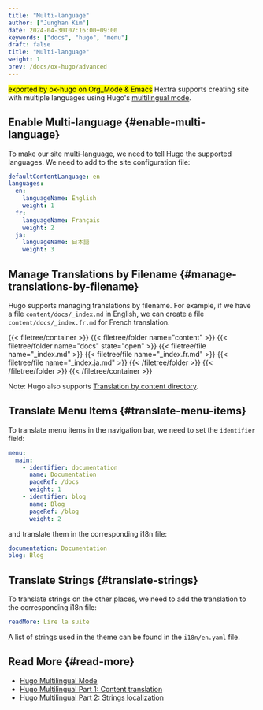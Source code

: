 ```yaml
---
title: "Multi-language"
author: ["Junghan Kim"]
date: 2024-04-30T07:16:00+09:00
keywords: ["docs", "hugo", "menu"]
draft: false
title: "Multi-language"
weight: 1
prev: /docs/ox-hugo/advanced
---
```


<mark>exported by ox-hugo on Org_Mode &amp; Emacs</mark> Hextra supports creating site with multiple languages using Hugo's [multilingual mode](https://gohugo.io/content-management/multilingual/).

<!--more-->


## Enable Multi-language {#enable-multi-language}

To make our site multi-language, we need to tell Hugo the supported languages. We need to add to the site configuration file:

```yaml { linenos=false,filename="hugo.yaml" }
defaultContentLanguage: en
languages:
  en:
    languageName: English
    weight: 1
  fr:
    languageName: Français
    weight: 2
  ja:
    languageName: 日本語
    weight: 3
```


## Manage Translations by Filename {#manage-translations-by-filename}

Hugo supports managing translations by filename. For example, if we have a file `content/docs/_index.md` in English, we can create a file `content/docs/_index.fr.md` for French translation.

{{< filetree/container >}}
  {{< filetree/folder name="content" >}}
    {{< filetree/folder name="docs" state="open" >}}
      {{< filetree/file name="_index.md" >}}
      {{< filetree/file name="_index.fr.md" >}}
      {{< filetree/file name="_index.ja.md" >}}
    {{< /filetree/folder >}}
  {{< /filetree/folder >}}
{{< /filetree/container >}}

Note: Hugo also supports [Translation by content directory](https://gohugo.io/content-management/multilingual/#translation-by-content-directory).


## Translate Menu Items {#translate-menu-items}

To translate menu items in the navigation bar, we need to set the `identifier` field:

```yaml { linenos=false,filename="hugo.yaml" }
menu:
  main:
    - identifier: documentation
      name: Documentation
      pageRef: /docs
      weight: 1
    - identifier: blog
      name: Blog
      pageRef: /blog
      weight: 2
```

and translate them in the corresponding i18n file:

```yaml { linenos=false,filename="i18n/fr.yaml" }
documentation: Documentation
blog: Blog
```


## Translate Strings {#translate-strings}

To translate strings on the other places, we need to add the translation to the corresponding i18n file:

```yaml { linenos=false,filename="i18n/fr.yaml" }
readMore: Lire la suite
```

A list of strings used in the theme can be found in the `i18n/en.yaml` file.


## Read More {#read-more}

-   [Hugo Multilingual Mode](https://gohugo.io/content-management/multilingual/)
-   [Hugo Multilingual Part 1: Content translation](https://www.regisphilibert.com/blog/2018/08/hugo-multilingual-part-1-managing-content-translation/)
-   [Hugo Multilingual Part 2: Strings localization](https://www.regisphilibert.com/blog/2018/08/hugo-multilingual-part-2-i18n-string-localization/)
